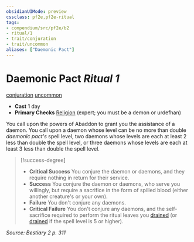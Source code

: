 ```yaml
---
obsidianUIMode: preview
cssclass: pf2e,pf2e-ritual
tags:
- compendium/src/pf2e/b2
- ritual/1
- trait/conjuration
- trait/uncommon
aliases: ["Daemonic Pact"]
---
```

# Daemonic Pact *Ritual 1*  
[conjuration](/rules/traits/conjuration.md)  [uncommon](/rules/traits/uncommon.md)  

- **Cast** 1 day
- **Primary Checks** [Religion](/compendium/skills.md#Religion) (expert; you must be a demon or urdefhan)

You call upon the powers of Abaddon to grant you the assistance of a daemon. You call upon a daemon whose level can be no more than double _daemonic pact's_ spell level, two daemons whose levels are each at least 2 less than double the spell level, or three daemons whose levels are each at least 3 less than double the spell level.

> [!success-degree] 
> - **Critical Success** You conjure the daemon or daemons, and they require nothing in return for their service.
> - **Success** You conjure the daemon or daemons, who serve you willingly, but require a sacrifice in the form of spilled blood (either another creature's or your own).
> - **Failure** You don't conjure any daemons.
> - **Critical Failure** You don't conjure any daemons, and the self-sacrifice required to perform the ritual leaves you [drained](/rules/conditions.md#Drained) (or [drained](/rules/conditions.md#Drained) if the spell level is 5 or higher).

*Source: Bestiary 2 p. 311*